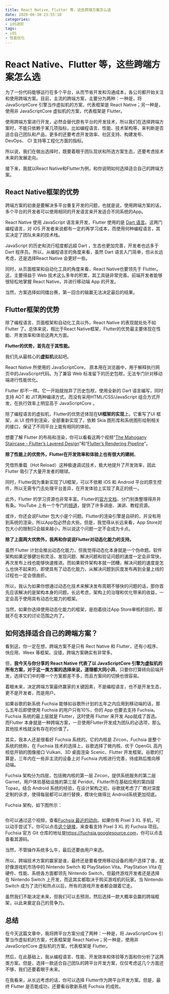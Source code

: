 ```yaml
---
title: React Native、Flutter 等，这些跨端方案怎么选
date: 2020-06-30 23:55:10
categories: 
- iOS进阶
tags:
- iOS
- 性能优化
---
```



<h1>React Native、Flutter 等，这些跨端方案怎么选</h1>
<p>为了一份代码能够运行在多个平台，从而节省开发和沟通成本，各公司都开始关注和使用跨端方案。目前，主流的跨端方案，主要分为两种：一种是，将 JavaScriptCore 引擎当作虚拟机的方案，代表框架是 React Native；另一种是，使用非 JavaScriptCore 虚拟机的方案，代表框架是 Flutter。</p><p>使用跨端方案进行开发，必然会替代原有平台的开发技术，所以我们在选择跨端方案时，不能只依赖于某几项指标，比如编程语言、性能、技术架构等，来判断是否适合自己团队和产品，更多的还要考虑开发效率、社区支持、构建发布、 DevOps、 CI 支持等工程化方面的指标。</p><p>所以说，我们在做出选择时，既要着眼于团队现状和所选方案生态，还要考虑技术未来的发展走向。</p><p>接下来，我就以React Native和Flutter为例，和你说明如何选择适合自己的跨端方案。</p><h2>React Native框架的优势</h2><p>跨端方案的初衷是要解决多平台重复开发的问题，也就是说，使用跨端方案的话，多个平台的开发者可以使用相同的开发语言来开发适合不同系统的App。</p><p>React Native 使用 JavaScript 语言来开发，Flutter 使用的是 <a href="https://dart.dev/guides/language/language-tour">Dart 语言</a>。这两门编程语言，对 iOS 开发者来说都有一定的再学习成本，而使用何种编程语言，其实决定了团队未来的技术栈。</p><!-- [[[read_end]]] --><p>JavaScript 的历史和流行程度都远超 Dart ，生态也更加完善，开发者也远多于 Dart 程序员。所以，从编程语言的角度来看，虽然 Dart 语言入门简单，但从长远考虑，还是选择React Native 会更好一些。</p><p>同时，从页面框架和自动化工具的角度来看，React Native也要领先于 Flutter。这，主要得益于 Web 技术这么多年的积累，其工具链非常完善。前端开发者能够很轻松地掌握 React Native，并进行移动端 App 的开发。</p><p>当然，方案选择如同擂台赛，第一回合的输赢无法决定最后的结果。</p><h2>Flutter框架的优势</h2><p>除了编程语言、页面框架和自动化工具以外，React Native 的表现就处处不如 Flutter 了。总体来说，相比于React Native框架，Flutter的优势最主要体现在性能、开发效率和体验这两大方面。</p><p><strong>Flutter的优势，首先在于其性能。</strong></p><p>我们先从最核心的<strong>虚拟机</strong>说起吧。</p><p>React Native 所使用的 JavaScriptCore， 原本用在浏览器中，用于解释执行网页中的JavaScript代码。为了兼容 Web 标准留下的历史包袱，无法专门针对移动端进行性能优化。</p><p>Flutter 却不一样。它一开始就抛弃了历史包袱，使用全新的 Dart 语言编写，同时支持 AOT 和 JIT两种编译方式，而没有采用HTML/CSS/JavaScript 组合方式开发，在执行效率上明显高于 JavaScriptCore 。</p><p>除了编程语言的虚拟机，Flutter的优势还体现在<strong>UI框架的实现</strong>上。它重写了UI 框架，从 UI 控件到渲染，全部重新实现了，依赖 Skia 图形库和系统图形绘制相关的接口，保证了不同平台上能有相同的体验。</p><p>想要了解 Flutter 的布局和渲染，你可以看看这两个视频“<a href="https://www.youtube.com/watch?v=dkyY9WCGMi0">The Mahogany Staircase - Flutter’s Layered Design</a>”和“<a href="https://www.youtube.com/watch?v=UUfXWzp0-DU&amp;t=1955s">Flutter’s Rendering Pipeline</a>”。</p><p><strong>除了性能上的优势外，Flutter在开发效率和体验上也有很大的建树</strong>。</p><p>凭借热重载（Hot Reload）这种极速调试技术，极大地提升了开发效率，因此Flutter 吸引了大量开发者的眼球。</p><p>同时，Flutter因为重新实现了UI框架，可以不依赖 iOS 和 Android 平台的原生控件，所以无需专门去处理平台差异，在开发体验上实现了真正的统一。</p><p>此外，Flutter 的学习资源也非常丰富。Flutter的<a href="https://flutter.dev/docs">官方文档</a>，分门别类整理得井井有条。YouTube 上有一个专门的<a href="https://www.youtube.com/flutterdev">频道</a>，提供了许多讲座、演讲、教程资源。</p><p>或许，你还会说Flutter 包大小是个问题。Flutter的渲染引擎是自研的，并没有用到系统的渲染，所以App包必然会大些。但是，我觉得从长远来看，App Store对包大小的限制只会越来越小，所以说这个问题一定不会成为卡点。</p><p><strong>除了上面两大优势外，我再和你说说Flutter对动态化能力的支持。</strong></p><p>虽然 Flutter 计划会推出动态化能力，但我觉得动态化本身就是一个伪命题。软件架构如果足够健壮和灵活，发现问题、解决问题和验证问题的速度一定会非常快，再次发布上线也能够快速推进。而如果软件架构本就一团糟，解决问题的速度是怎么也快不起来的，即使具有了动态化能力，从解决问题到灰度发布再到全量上线的过程也一定会很曲折。</p><p>所以，我认为如果你想通过动态化技术来解决发布周期不够快的问题的话，那你首先应该解决的是架构本身的问题。长远考虑，架构上的治理和优化带来的收益，一定会高于使用具有动态化能力的框架。</p><p>当然，如果你选择使用动态化能力的框架，是抱着绕过App Store审核的目的，那就不在本文的讨论范围之内了。</p><h2>如何选择适合自己的跨端方案？</h2><p>看到这，你一定在想，跨端方案不是只有 Rect Native 和 Flutter，还有小程序、快应用、Weex 等框架。没错，跨端方案确实有非常多。</p><p>但，<strong>我今天与你分享的 React Native 代表了以 JavaScriptCore 引擎为虚拟机的所有方案，对于这一类方案的选择来说，道理都大同小异</strong>。只要你打算转向前端开发，选择它们中的哪一个方案都差不多，而且方案间的切换也很容易。</p><p>着眼未来，决定跨端方案最终赢家的关键因素，不是编程语言，也不是开发生态，更不是开发者，而是用户。</p><p>如果谷歌的新系统 Fuchsia 能够如谷歌所计划的五年之内应用到移动端的话，那么五年后即使使用 Fuchsia 的用户只有10%，你的 App 也要去支持 Fuchsia。Fuchsia 系统的最上层就是 Flutter，这时使用 Flutter 来开发 App就成了首选。而Flutter 本身就是一种跨端方案，一旦使用Flutter开发成为团队的必选项，那么其他技术栈就没有存在的价值了。</p><p>其实，我本人还是很看好 Fuchsia 系统的。它的内核是 Zircon，Fuchsia 是整个系统的统称，在 Fuchsia 技术的选择上，谷歌选择了微内核、优于 OpenGL 高内核低开销的图像接口 Vulkan、3D 桌面渲染 Scenic、Flutter 开发框架。谷歌的打算是，三年内在一些非主流的设备上对 Fuchsia 内核进行完善，待成熟后推向移动端。</p><p>Fuchsia 架构分为四层，包括微内核的第一层 Zircon，提供系统服务的第二层 Garnet，用户体验基础设施的第三层 Peridot，Flutter所在基础应⽤的第四层 Topaz。结合 Android 系统的经验，在设计架构之初，谷歌就考虑了厂商对深度定制的诉求，使得每层都可以进行替换，模块化做得比 Android系统更加彻底。</p><p>Fuchsia 架构，如下图所示：</p><p><img src="https://static001.geekbang.org/resource/image/0d/e3/0deca9e023f5e092824e6b44808dc7e3.png" alt=""></p><p>你可以通过这个视频，查看<a href="https://youtu.be/83SDXL65W9k">Fuchsia 最近的动向</a>。如果你有 Pixel 3 XL 手机，可以动手尝试下。你可以点击<a href="https://github.com/Pixel3Dev/zircon-pixel3">这个链接</a>，来查看支持 Pixel 3 XL 的 Fuchsia 项目。Fuchsia 官方 Git 仓库的地址是<a href="https://fuchsia.googlesource.com">https://fuchsia.googlesource.com</a>，你可以点击查看其源码。</p><p>当然，不管操作系统多么牛，最后还要由用户来选。</p><p>所以，跨端技术方案的赢家是谁，最终还是要看使用移动设备的用户选择了谁，就好像游戏机市场中的 Nintendo Switch 和 PlayStation Vita。PlayStation Vita 在硬件、性能、系统各方面都领先 Nintendo Switch，但最终游戏开发者还是选择在 Nintendo Switch 上开发，而这其实都取决于购买游戏机的玩家。当 Nintendo Switch 成为了流行和热点以后，所有的游戏开发者都会跟着它走。</p><p>虽然我们不能决定未来，但我们可以去预测，然后选择一款大概率会赢的跨端框架，以此来奠定自己的竞争力。</p><h2>总结</h2><p>在今天这篇文章中，我将跨平台方案分成了两种：一种是，将 JavaScriptCore 引擎当作虚拟机的方案，代表框架是 React Native；另一种是，使用非 JavaScriptCore 虚拟机的方案，代表框架是 Flutter。</p><p>然后，在此基础上，我从编程语言、性能、开发效率和体验等方面和你分析了这两类方案。但是，选择一款适合自己团队的跨平台开发方案，仅仅考虑这几个方面还不够，我们还要着眼于未来。</p><p>在我看来，从长远考虑的话，你可以选择 Flutter作为跨平台开发方案。但是，最终 Flutter 是否能成功，还要看谷歌新系统 Fuchsia 的成败。</p>
